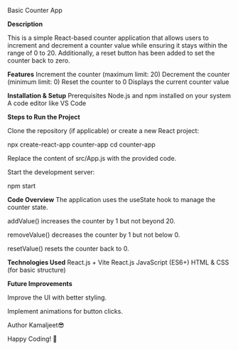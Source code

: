 Basic Counter App

**Description**

This is a simple React-based counter application that allows users to increment and decrement a counter value while ensuring it stays within the range of 0 to 20. Additionally, a reset button has been added to set the counter back to zero.

**Features**
Increment the counter (maximum limit: 20)
Decrement the counter (minimum limit: 0)
Reset the counter to 0
Displays the current counter value

**Installation & Setup**
Prerequisites
Node.js and npm installed on your system
A code editor like VS Code

**Steps to Run the Project**

Clone the repository (if applicable) or create a new React project:

npx create-react-app counter-app
cd counter-app

Replace the content of src/App.js with the provided code.

Start the development server:

npm start

**Code Overview**
The application uses the useState hook to manage the counter state.

addValue() increases the counter by 1 but not beyond 20.

removeValue() decreases the counter by 1 but not below 0.

resetValue() resets the counter back to 0.

**Technologies Used**
React.js + Vite
React.js
JavaScript (ES6+)
HTML & CSS (for basic structure)

**Future Improvements**

Improve the UI with better styling.

Implement animations for button clicks.

Author
Kamaljeet😎

Happy Coding! 🚀